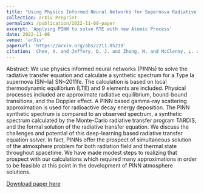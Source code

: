 ```yaml
---
title: "Using Physics Informed Neural Networks for Supernova Radiative Transfer Simulation"
collection: arXiv Preprint
permalink: /publication/2022-11-08-paper
excerpt: 'Applying PINN to solve RTE with new Atomic Process'
date: 2022-11-08
venue: 'arXiv'
paperurl: 'https://arxiv.org/abs/2211.05219'
citation: 'Chen, X. and Jeffery, D. J. and Zhong, M. and McClenny, L. and Braga-Neto, U. and Wang L. (2022). &quot;Using Physics Informed Neural Networks for Supernova Radiative Transfer Simulation.&quot; <i>arXiv 2022</i>.'
---
```

Abstract: We use physics informed neural networks (PINNs) to solve the radiative transfer equation and calculate a synthetic spectrum for a Type Ia supernova (SN~Ia) SN~2011fe.  The calculation is based on local thermodynamic equilibrium (LTE) and 9 elements are included. Physical processes included are approximate radiative equilibrium, bound-bound transitions, and the Doppler effect. A PINN based gamma-ray scattering approximation is used for radioactive decay energy deposition. The PINN synthetic spectrum is compared to an observed spectrum, a synthetic spectrum calculated by the Monte-Carlo radiative transfer program TARDIS, and the formal solution of the radiative transfer equation. We discuss the challenges and potential of this deep-learning based radiative transfer equation solver. In fact, PINNs offer the prospect of simultaneous solution of the atmosphere problem for both radiation field and thermal state throughout spacetime.  We have made modest steps to realizing that prospect with our calculations which required many approximations in order to be feasible at this point in the development of PINN atmosphere solutions. 

[Download paper here](https://arxiv.org/abs/2211.05219)
